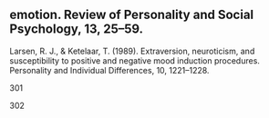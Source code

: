 ## emotion. Review of Personality and Social Psychology, 13, 25–59.

Larsen, R. J., & Ketelaar, T. (1989). Extraversion, neuroticism, and susceptibility to positive and negative mood induction procedures. Personality and Individual Differences, 10, 1221–1228.

301

302